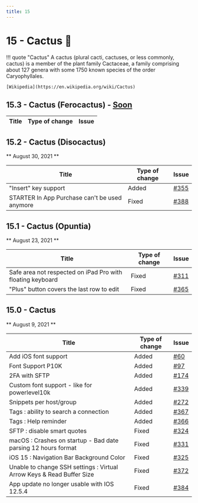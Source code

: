 ```yaml
---
title: 15
---
```

# 15 - Cactus :cactus:
!!! quote "Cactus"
    A cactus (plural cacti, cactuses, or less commonly, cactus) is a member of the plant family Cactaceae, a family comprising about 127 genera with some 1750 known species of the order Caryophyllales.

    [Wikipedia](https://en.wikipedia.org/wiki/Cactus)

## 15.3 - Cactus (Ferocactus) - [Soon](https://webssh.net/documentation/becoming-external-tester/)

| Title | Type of change | Issue |
| --- | --- | --- |

## 15.2 - Cactus (Disocactus)
** August 30, 2021 **

| Title | Type of change | Issue |
| --- | --- | --- |
| "Insert" key support | Added | [#355](https://github.com/isontheline/pro.webssh.net/issues/355) |
| STARTER In App Purchase can't be used anymore | Fixed | [#388](https://github.com/isontheline/pro.webssh.net/issues/388) |

## 15.1 - Cactus (Opuntia)
** August 23, 2021 **

| Title | Type of change | Issue |
| --- | --- | --- |
| Safe area not respected on iPad Pro with floating keyboard | Fixed | [#311](https://github.com/isontheline/pro.webssh.net/issues/311) |
| "Plus" button covers the last row to edit | Fixed | [#365](https://github.com/isontheline/pro.webssh.net/issues/365) |

## 15.0 - Cactus
** August 9, 2021 **

| Title | Type of change | Issue |
| --- | --- | --- |
| Add iOS font support | Added | [#60](https://github.com/isontheline/pro.webssh.net/issues/60) |
| Font Support P10K | Added | [#97](https://github.com/isontheline/pro.webssh.net/issues/97) |
| 2FA with SFTP | Added | [#174](https://github.com/isontheline/pro.webssh.net/issues/174) |
| Custom font support - like for powerlevel10k | Added | [#339](https://github.com/isontheline/pro.webssh.net/issues/339) |
| Snippets per host/group | Added | [#272](https://github.com/isontheline/pro.webssh.net/issues/272) |
| Tags : ability to search a connection | Added | [#367](https://github.com/isontheline/pro.webssh.net/issues/367) |
| Tags : Help reminder | Added | [#366](https://github.com/isontheline/pro.webssh.net/issues/366) |
| SFTP : disable smart quotes | Fixed |[#324](https://github.com/isontheline/pro.webssh.net/issues/324) |
| macOS : Crashes on startup - Bad date parsing 12 hours format | Fixed | [#331](https://github.com/isontheline/pro.webssh.net/issues/331) |
| iOS 15 : Navigation Bar Background Color | Fixed | [#325](https://github.com/isontheline/pro.webssh.net/issues/325) |
| Unable to change SSH settings : Virtual Arrow Keys & Read Buffer Size | Fixed | [#372](https://github.com/isontheline/pro.webssh.net/issues/372) |
| App update no longer usable with IOS 12.5.4 | Fixed | [#384](https://github.com/isontheline/pro.webssh.net/issues/384) |